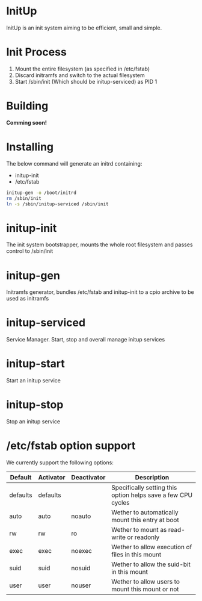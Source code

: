 
# InitUp

InitUp is an init system aiming to be efficient, small and simple.

# Init Process

1) Mount the entire filesystem (as specified in /etc/fstab)
2) Discard initramfs and switch to the actual filesystem
3) Start /sbin/init (Which should be initup-serviced) as PID 1

# Building

**Comming soon!**

# Installing

The below command will generate an initrd containing:
* initup-init
* /etc/fstab

```bash
initup-gen -o /boot/initrd
rm /sbin/init
ln -s /sbin/initup-serviced /sbin/init
```


# initup-init

The init system bootstrapper, mounts the whole root filesystem and passes
control to /sbin/init

# initup-gen

Initramfs generator, bundles /etc/fstab and initup-init to a cpio archive
to be used as initramfs

# initup-serviced

Service Manager. Start, stop and overall manage initup services

# initup-start

Start an initup service

# initup-stop

Stop an initup service

# /etc/fstab option support

We currently support the following options:

| Default  | Activator | Deactivator | Description |
|----------|-----------|-------------|--------------------------------------------------------------|
| defaults | defaults  |             | Specifically setting this option helps save a few CPU cycles |
| auto     | auto      | noauto      | Wether to automatically mount this entry at boot             |
| rw       | rw        | ro          | Wether to mount as read-write or readonly                    |
| exec     | exec      | noexec      | Wether to allow execution of files in this mount             |
| suid     | suid      | nosuid      | Wether to allow the suid-bit in this mount                   |
| user     | user      | nouser      | Wether to allow users to mount this mount or not             |
